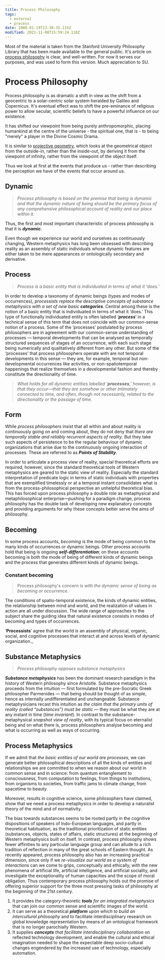 ```yaml
---
title: Process Philosophy
tags:
  - external
  - process
date: 2008-01-19T23:38:35.115Z
modified: 2021-11-08T15:59:24.110Z
---
```


<!-- TODO:
https://www.harvardsquarelibrary.org/theology-philosophy/hartshorn-development-of-process-philosophy/
-->

Most of the material is taken from the Stanford University Philosophy Library that has been made available to the general public. It's article on [process philosophy](https://plato.stanford.edu/entries/process-philosophy/) is clear, and well-written. For now it serves our purposes, and was used to form this version. Much appreciation to SU.

# Process Philosophy

Process philosophy is as dramatic a shift in view as the shift from a geocentric to a solar-centric solar system heralded by Galileo and Copernicus. It's eventual effect was to shift the pre-eminance of religious power to allow secular, scientific beliefs to have a powerful influence on our existence.

It has shifted our viewpoint from being purely anthropomorphic, placing humankind at the centre of the universe - the spiritual one, that is - to being "merely" a player in the Divine Cosmic Drama.

It is similar to [projective geometry](http://www.britannica.com/eb/article-9111074/projective-geometry), which looks at the geometrical object from the outside-in, rather than the inside-out, by deriving it from the viewpoint of infinity, rather from the viewpoint of the object itself.

Thus we look at first at the events that produce us - rather than describing the perception we have of the events that occur around us.

## Dynamic

> _Process philosophy is based on the premise that being is dynamic and that the dynamic nature of being should be the primary focus of any comprehensive philosophical account of reality and our place within it._

Thus, the first and most important characteristic of process philosophy is that it is _**dynamic**_.

Even though we experience our world and ourselves as continuously changing, Western metaphysics has long been obsessed with describing reality as an assembly of static individuals whose dynamic features are either taken to be mere appearances or ontologically secondary and derivative.

## Process

> _Process is a basic entity that is individuated in terms of what it ‘does.’_

In order to develop a taxonomy of dynamic beings (types and modes of occurrences), _processists replace the descriptive concepts of substance metaphysics with a set of new basic **categories**_. Central among these is the notion of a basic entity that is individuated in terms of what it ‘does.’ This type of functionally individuated entity is often labelled ‘_**process**_’ in a technical sense of this term that does not coincide with our common-sense notion of a process. Some of the ‘processes’ postulated by process philosophers are in agreement with our common-sense understanding of processes — temporal developments that can be analysed as temporally structured sequences of stages of an occurrence, with each such stage being numerically and qualitatively different from any other. But some of the ‘processes’ that process philosophers operate with are not temporal developments in this sense — they are, for example, temporal but non-developmental occurrences like activities, or non-spatiotemporal happenings that realize themselves in a developmental fashion and thereby constitute the directionality of time.

> _What holds for all dynamic entities labelled ‘**processes**,’ however, is that they occur—that they are somehow or other intimately connected to time, and often, though not necessarily, related to the directionality or the passage of time._

## Form

While _process philosophers_ insist that all within and about reality is continuously going on and coming about, they do not deny that _there are temporally stable and reliably recurrent aspects of reality_. But they take such aspects of persistence to be the regular behaviour of dynamic organizations that arise due to the continuously ongoing interaction of processes. These are referred to as _**Points of Stability**._

In order to articulate a process view of reality, special theoretical efforts are required, however, since the standard theoretical tools of Western metaphysics are geared to the static view of reality. Especially the standard interpretation of predicate logic in terms of static individuals with properties that are exemplified timelessly or at a temporal instant consolidates what is from the process-philosophical perspective an unhelpful theoretical bias. This has forced upon process philosophy a double role as metaphysical and metaphilosophical enterprise—pushing for a paradigm change, process philosophy has the double task of developing new explanatory concepts and providing arguments for why these concepts better serve the aims of philosophy.

## Becoming

In some process accounts, _becoming_ is the mode of being common to the many kinds of occurrences or dynamic beings. Other process accounts hold that being is ongoing _**self-differentiation**_; on these accounts becoming is both the mode of being of different kinds of dynamic beings and the process that generates different kinds of dynamic beings.

### Constant becoming

> Process philosophy's concern is with _the dynamic sense of being as becoming or occurrence_.

The conditions of spatio-temporal existence, the kinds of dynamic entities, the relationship between mind and world, and the realization of values in action are all under discussion. The wide range of approaches to the subject share the guiding idea that natural existence consists in modes of becoming and types of occurrences.

‘**Processists**’ agree that the world is an assembly of physical, organic, social, and cognitive processes that interact at and across levels of dynamic organization.\_

## Substance Metaphysics

> _Process philosophy opposes substance metaphysics_

**_Substance metaphysics_** has been the dominant research paradigm in the history of Western philosophy since Aristotle. Substance metaphysics proceeds from the intuition — first formulated by the pre-Socratic Greek philosopher Parmenides — that being should be thought of as simple, hence as internally undifferentiated and unchangeable. Substance metaphysicians recast this intuition as _the claim that the primary units of reality (called “substances”) must be static_ — they must be what they are at any instant in time (_time invariant_). In contrast to the substance-metaphysical _snapshot view of reality_, with its typical focus on eternalist being and on what there is, process philosophers analyse becoming and what is occurring as well as ways of occurring.

## Process Metaphysics

If we admit that _the basic entities of our world are processes,_ we can generate better philosophical descriptions of all the kinds of entities and relationships we are committed to when we reason about our world in common sense and in science: from quantum entanglement to consciousness, from computation to feelings, from things to institutions, from organisms to societies, from traffic jams to climate change, from spacetime to beauty.

Moreover, results in cognitive science, some philosophers have claimed, show that we need a process metaphysics in order to develop a naturalist theory of the mind and of normativity.

The bias towards substances seems to be rooted partly in the cognitive dispositions of speakers of Indo-European languages, and partly in theoretical habituation, as the traditional prioritization of static entities (substances, objects, states of affairs, static structures) at the beginning of Western metaphysics built on itself. In contrast, process philosophy shows fewer affinities to any particular language group and can allude to a rich tradition of reflection in many of the great schools of Eastern thought. As recently appeared, process philosophy also has an increasing practical dimension, since only if we _re-visualize our world as a system of interactions_ can we come to grips, conceptually and ethically, with the new phenomena of artificial life, artificial intelligence, and artificial sociality, and investigate the exceptionality of human capacities and the scope of moral obligation. Thus contemporary process philosophy holds out the promise of offering superior support for the three most pressing tasks of philosophy at the beginning of the 21st century.

1. It provides the category-theoretic _**tools** for an integrated metaphysics_ that can join our common sense and scientific images of the world.
2. It can serve as a theoretical _**platform** upon which to build an intercultural philosophy_ and to facilitate interdisciplinary research on global knowledge representation by means of an ontological framework that is no longer parochially Western.
3. It supplies _**concepts** that facilitate interdisciplinary collaboration_ on reflected technology development, and enable the cultural and ethical imagination needed to shape the expectable deep socio-cultural changes engendered by the increased use of technology, especially automation.
